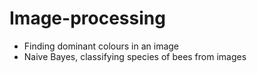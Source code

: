 # Image-processing
- Finding dominant colours in an image
- Naive Bayes, classifying species of bees from images
